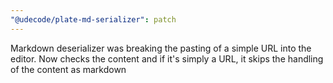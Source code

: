 ```yaml
---
"@udecode/plate-md-serializer": patch
---
```


Markdown deserializer was breaking the pasting of a simple URL into the editor. Now checks the content and if it's simply a URL, it skips the handling of the content as markdown
